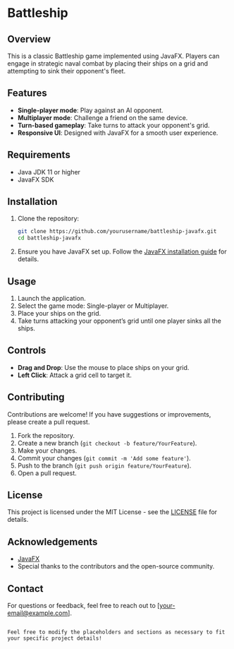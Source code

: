 # Battleship

## Overview

This is a classic Battleship game implemented using JavaFX. Players can engage in strategic naval combat by placing their ships on a grid and attempting to sink their opponent's fleet.

## Features

- **Single-player mode**: Play against an AI opponent.
- **Multiplayer mode**: Challenge a friend on the same device.
- **Turn-based gameplay**: Take turns to attack your opponent's grid.
- **Responsive UI**: Designed with JavaFX for a smooth user experience.

## Requirements

- Java JDK 11 or higher
- JavaFX SDK

## Installation

1. Clone the repository:

   ```bash
   git clone https://github.com/yourusername/battleship-javafx.git
   cd battleship-javafx
   ```

2. Ensure you have JavaFX set up. Follow the [JavaFX installation guide](https://openjfx.io/openjfx-docs/) for details.

## Usage

1. Launch the application.
2. Select the game mode: Single-player or Multiplayer.
3. Place your ships on the grid.
4. Take turns attacking your opponent’s grid until one player sinks all the ships.

## Controls

- **Drag and Drop**: Use the mouse to place ships on your grid.
- **Left Click**: Attack a grid cell to target it.

## Contributing

Contributions are welcome! If you have suggestions or improvements, please create a pull request.

1. Fork the repository.
2. Create a new branch (`git checkout -b feature/YourFeature`).
3. Make your changes.
4. Commit your changes (`git commit -m 'Add some feature'`).
5. Push to the branch (`git push origin feature/YourFeature`).
6. Open a pull request.

## License

This project is licensed under the MIT License - see the [LICENSE](LICENSE) file for details.

## Acknowledgements

- [JavaFX](https://openjfx.io/)
- Special thanks to the contributors and the open-source community.

## Contact

For questions or feedback, feel free to reach out to [your-email@example.com].
```

Feel free to modify the placeholders and sections as necessary to fit your specific project details!
